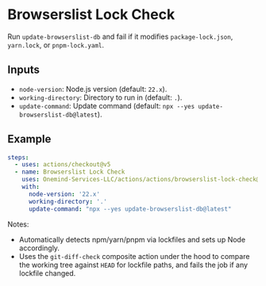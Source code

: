 # Browserslist Lock Check

Run `update-browserslist-db` and fail if it modifies `package-lock.json`, `yarn.lock`, or `pnpm-lock.yaml`.

## Inputs

- `node-version`: Node.js version (default: `22.x`).
- `working-directory`: Directory to run in (default: `.`).
- `update-command`: Update command (default: `npx --yes update-browserslist-db@latest`).

## Example

```yaml
steps:
  - uses: actions/checkout@v5
  - name: Browserslist Lock Check
    uses: Onemind-Services-LLC/actions/actions/browserslist-lock-check@master
    with:
      node-version: '22.x'
      working-directory: '.'
      update-command: "npx --yes update-browserslist-db@latest"
```

Notes:
- Automatically detects npm/yarn/pnpm via lockfiles and sets up Node accordingly.
- Uses the `git-diff-check` composite action under the hood to compare the working tree against `HEAD` for lockfile paths, and fails the job if any lockfile changed.
